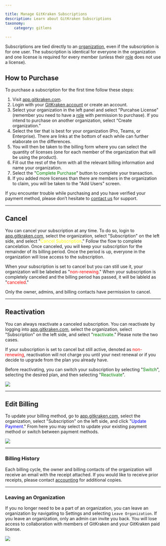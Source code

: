 ```yaml
---

title: Manage GitKraken Subscriptions
description: Learn about GitKraken Subscriptions
taxonomy:
    category: gitlens
    
---
```


Subscriptions are tied directly to an [organization](/gitlens/gitlens-organization/), even if the subscription is for one user. The subscription is identical for everyone in the organization and one license is required for every member (unless their [role](/gitlens/gitlens-organization/#roles) does not use a license).

## How to Purchase
To purchase a subscription for the first time follow these steps:
1. Visit [app.gitkraken.com](https://app.gitkraken.com/).
2. Login with your [GitKraken account](/gitlens/gitlens-account/) or create an account.
3. Select your organization in the left panel and select "Purcahse License" (remember you need to have a [role](/gitkraken-client/gitkraken-organization/#roles) with permission to purchase). If you intend to purchase on another organization, select “Create organization.”
4. Select the tier that is best for your organization (Pro, Teams, or Enterprise). There are links at the bottom of each while can further elaborate on the differences.
5. You will then be taken to the billing form where you can select the quantity of licenses (one for each member of the organization that will be using the product).
6. Fill out the rest of the form with all the relevant billing information and name your organization.
7. Select the "<span style='color: green;'>Complete Purchase</span>" button to complete your transaction.
8. If you added more licenses than there are members in the organization to claim, you will be taken to the "Add Users" screen.

<div class='callout callout--basic'>
   	<p>If you encounter trouble while purchasing and you have verified your payment method, please don’t hesitate to <a href="https://www.gitkraken.com/billing-issues">contact us</a> for support.</p>
</div>

***

## Cancel

You can cancel your subscription at any time. To do so, login to [app.gitkraken.com](https://app.gitkraken.com/), select the organization, select "Subscription" on the left side, and select "<span style='color: yellow;'>Cancel Subscription</span>." Follow the flow to complete cancelation. Once canceled, you will keep your subscription for the remainder of its billing period. Once the period is up, everyone in the organization will lose access to the subscription.

When your subscription is set to cancel but you can still use it, your organization will be labeled as "<span style='color: red;'>non-renewing</span>." When your subscription is completely canceled and the billing period has passed, it will be lableld as "<span style='color: red;'>canceled</span>."

<div class='callout callout--basic'>
   	<p>Only the owner, admins, and billing contacts have permission to cancel.</p>
</div>

***

## Reactivation

You can always reactivate a canceled subscription. You can reactivate by logging into [app.gitkraken.com](https://app.gitkraken.com/), select the organization, select "Subscription" on the left side, and select "<span style='color: green;'>reactivate</span>." Please note the two cases.

If your subscription is set to cancel but still active, denoted as <span style='color: red;'>non-renewing</span>, reactivation will not charge you until your next renewal or if you decide to upgrade from the plan you already have.

Before reactivating, you can switch your subscription by selecting "<span style='color: green;'>Switch</span>", selecting the desired plan, and then selecting "<span style='color: green;'>Reactivate</span>".

<img src="/wp-content/uploads/gk-switch-and-reactivate.gif" class="img-responsive center img-bordered">

***

## Edit Billing

To update your billing method, go to [app.gitkraken.com](https://app.gitkraken.com/), select the organization, select "Subscription" on the left side, and click "<span style='color: blue;'>Update Payment</span>." From here you may select to update your existing payment method or switch between payment methods.

<img src="/wp-content/uploads/subscriptions.png" class="img-responsive center img-bordered">

***

### Billing History

Each billing cycle, the owner and billing contacts of the organization will receive an email with the receipt attached. If you would like to receive prior receipts, please contact [accounting](https://www.gitkraken.com/billing-issues) for additional copies.

*** 
 
### Leaving an Organization 
 
If you no longer need to be a part of an organization, you can leave an organization by navigating to Settings and selecting `Leave Organization`. If you leave an organization, only an admin can invite you back. You will lose access to collaboration with members of GitKraken and your GitKraken paid license. 
 
<img src="/wp-content/uploads/gk-leave-organization.png" class="img-responsive center img-bordered"> 